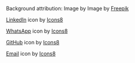 Background attribution: Image by Image by <a href="https://www.freepik.com/free-vector/flat-polygonal-background_13430821.htm?query=white%20background#from_view=detail_alsolike">Freepik</a>

<a target="_blank" href="https://icons8.com/icon/13930/linkedin">LinkedIn</a> icon by <a target="_blank" href="https://icons8.com">Icons8</a>

<a target="_blank" href="https://icons8.com/icon/16713/whatsapp">WhatsApp</a> icon by <a target="_blank" href="https://icons8.com">Icons8</a>

<a target="_blank" href="https://icons8.com/icon/16318/github">GitHub</a> icon by <a target="_blank" href="https://icons8.com">Icons8</a>

<a target="_blank" href="https://icons8.com/icon/k5TOe_wo6JDZ/envelope">Email</a> icon by <a target="_blank" href="https://icons8.com">Icons8</a>